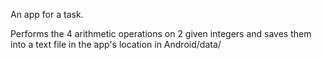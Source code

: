 An app for a task.

Performs the 4 arithmetic operations on 2 given integers and saves them into a text file in the app's location in Android/data/
